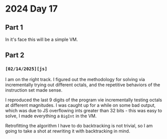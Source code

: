 
# 2024 Day 17

## Part 1

In it's face this will be a simple VM.

## Part 2

### `[02/14/2025][js]`

I am on the right track. I figured out the methodology for solving via incrementally trying out different octals, and the repetitive behaviors of the instruction set made sense.

I reproduced the last 9 digits of the program vie incrementally testing octals at different magnitudes. I was caught up for a while on some bad output, which was due to JS overflowing ints greater than 32 bits - this was easy to solve, I made everything a `BigInt` in the VM.

Retrofitting the algorithm I have to do backtracking is not trivial, so I am going to take a shot at rewriting it with backtracking in mind.
